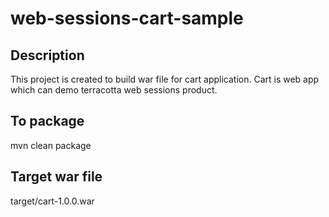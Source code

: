 # web-sessions-cart-sample

Description
----------------
This project is created to build war file for cart application. Cart is web app which can demo terracotta web sessions product.

To package
----------------
mvn clean package

Target war file
-----------------
target/cart-1.0.0.war

